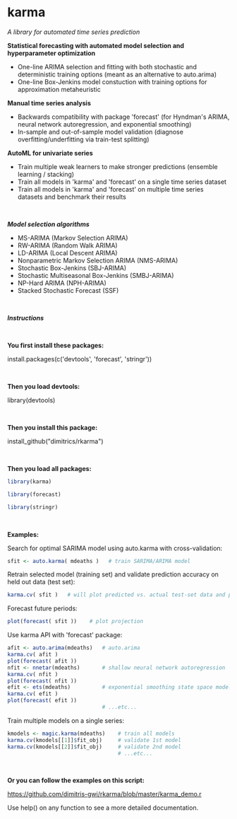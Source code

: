 # karma
<i> A library for automated time series prediction</i> 

<b>Statistical forecasting with automated model selection and hyperparameter optimization</b>
- One-line ARIMA selection and fitting with both stochastic and deterministic training options (meant as an alternative to auto.arima)
- One-line Box-Jenkins model constuction with training options for approximation metaheuristic

<b>Manual time series analysis</b>
- Backwards compatibility with package 'forecast' (for Hyndman's ARIMA, neural network autoregression, and exponential smoothing)
- In-sample and out-of-sample model validation (diagnose overfitting/underfitting via train-test splitting)

<b>AutoML for univariate series</b>
- Train multiple weak learners to make stronger predictions (ensemble learning / stacking)
- Train all models in 'karma' and 'forecast' on a single time series dataset
- Train all models in 'karma' and 'forecast' on multiple time series datasets and benchmark their results


<br/>


*__Model selection algorithms__*

- MS-ARIMA (Markov Selection ARIMA)
- RW-ARIMA (Random Walk ARIMA)
- LD-ARIMA (Local Descent ARIMA)
- Nonparametric Markov Selection ARIMA (NMS-ARIMA)
- Stochastic Box-Jenkins (SBJ-ARIMA)
- Stochastic Multiseasonal Box-Jenkins (SMBJ-ARIMA)
- NP-Hard ARIMA (NPH-ARIMA) 
- Stacked Stochastic Forecast (SSF)

<br />

*__Instructions__*

<br />

__You first install these packages:__

install.packages(c('devtools', 'forecast', 'stringr'))

<br />

__Then you load devtools:__

library(devtools)

<br />

__Then you install this package:__

install_github("dimitrics/rkarma")

<br />

__Then you load all packages:__
```R
library(karma)

library(forecast)

library(stringr)
```

<br />


__Examples:__


Search for optimal SARIMA model using auto.karma with cross-validation:

```R
sfit <- auto.karma( mdeaths )   # train SARIMA/ARIMA model
```

Retrain selected model (training set) and validate prediction accuracy on held out data (test set):

```R
karma.cv( sfit )   # will plot predicted vs. actual test-set data and print out test MAPE
```

Forecast future periods:

```R
plot(forecast( sfit ))    # plot projection
```

Use karma API with 'forecast' package:

```R
afit <- auto.arima(mdeaths)   # auto.arima
karma.cv( afit )
plot(forecast( afit ))    
nfit <- nnetar(mdeaths)       # shallow neural network autoregression
karma.cv( nfit )
plot(forecast( nfit ))   
efit <- ets(mdeaths)          # exponential smoothing state space model
karma.cv( efit )
plot(forecast( efit ))    
                              # ...etc...
```


Train multiple models on a single series:

```R
kmodels <- magic.karma(mdeaths)    # train all models
karma.cv(kmodels[[1]]$fit_obj)     # validate 1st model
karma.cv(kmodels[[2]]$fit_obj)     # validate 2nd model
                                   # ...etc...
```


<br/>

__Or you can follow the examples on this script:__

https://github.com/dimitris-gwi/rkarma/blob/master/karma_demo.r

Use help() on any function to see a more detailed documentation.

